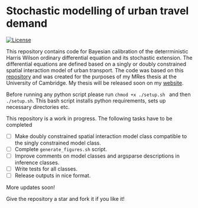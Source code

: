 # Stochastic modelling of urban travel demand

[![License](http://img.shields.io/:license-mit-blue.svg?style=flat-square)](http://badges.mit-license.org)

This repository contains code for Bayesian calibration of the deterrministic Harris Wilson ordinary differential equation and its stochastic extension. The differential equations are defined based on a singly or doubly constrained spatial interaction model of urban transport. The code was based on this [repository](https://github.com/lellam/cities_and_regions) and was created for the purposes of my MRes thesis at the University of Cambridge. My thesis will be released soon on my [website](https://yannisza.github.io/).

Before running any python script please run ```chmod +x ./setup.sh ``` and then ``` ./setup.sh ```. This bash script installs python requirements, sets up necessary directories etc.

This repository is a work in progress. The following tasks have to be completed
- [ ] Make doubly constrained spatial interaction model class compatible to the singly constrained model class.
- [ ] Complete `generate_figures.sh` script.
- [ ] Improve comments on model classes and argsparse descriptions in inference classes.
- [ ] Write tests for all classes.
- [ ] Release outputs in nice format.

More updates soon!

Give the repository a star and fork it if you like it!
